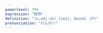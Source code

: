```yaml
---
powerlevel: 794
expression: "限界"
definition: "(n,adj-no) limit; bound; (P)"
pronunciation: "げんかい"
---
```

